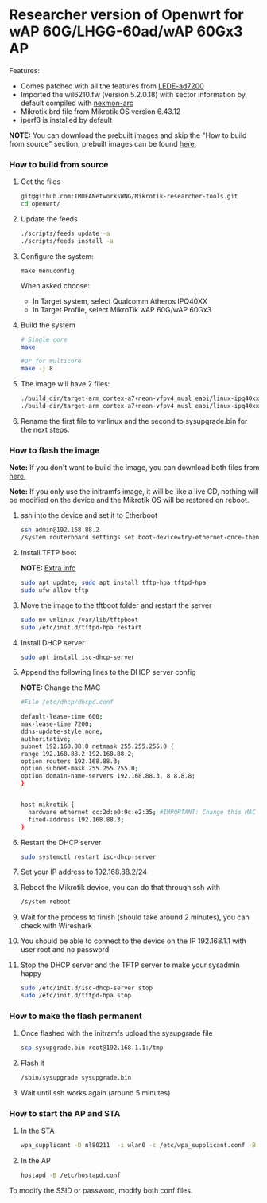 # Researcher version of Openwrt for wAP 60G/LHGG-60ad/wAP 60Gx3 AP

Features:

* Comes patched with all the features from [LEDE-ad7200](https://github.com/seemoo-lab/lede-ad7200)
* Imported the wil6210.fw (version 5.2.0.18) with sector information by default compiled with [nexmon-arc](https://github.com/seemoo-lab/nexmon-arc)
* Mikrotik brd file from Mikrotik OS version 6.43.12
* iperf3 is installed by default

**NOTE:** You can download the prebuilt images and skip the "How to build from source" section, prebuilt images can be found [here.](https://github.com/IMDEANetworksWNG/Mikrotik-researcher-tools/releases)

### How to build from source

1. Get the files
    ```bash
    git@github.com:IMDEANetworksWNG/Mikrotik-researcher-tools.git
    cd openwrt/
    ```
    
2. Update the feeds

    ```bash
    ./scripts/feeds update -a
    ./scripts/feeds install -a
    ```
3. Configure the system:
    
    ```
    make menuconfig
    ```

    When asked choose:
    * In Target system, select Qualcomm Atheros IPQ40XX
    * In Target Profile, select MikroTik wAP 60G/wAP 60Gx3

4. Build the system
    ```bash
    # Single core
    make
    
    #Or for multicore
    make -j 8
    ```

5. The image will have 2 files:

    ```bash
    ./build_dir/target-arm_cortex-a7+neon-vfpv4_musl_eabi/linux-ipq40xx/tmp/openwrt-ipq40xx-mikrotik_lhgg-60ad-initramfs-fit-uImage.elf
    ./build_dir/target-arm_cortex-a7+neon-vfpv4_musl_eabi/linux-ipq40xx/tmp/openwrt-ipq40xx-mikrotik_lhgg-60ad-squashfs-sysupgrade.bin
    ```
6. Rename the first file to vmlinux and the second to sysupgrade.bin for the next steps.

### How to flash the image

**Note:** If you don't want to build the image, you can download both files from [here.](https://github.com/IMDEANetworksWNG/Mikrotik-researcher-tools/releases/)

**Note:** If you only use the initramfs image, it will be like a live CD, nothing will be modified on the device and the Mikrotik OS will be restored on reboot.

1. ssh into the device and set it to Etherboot

    ```bash
    ssh admin@192.168.88.2
    /system routerboard settings set boot-device=try-ethernet-once-then-nand
    ```
    
2. Install TFTP boot

    **NOTE:** [Extra info](https://wiki.mikrotik.com/wiki/Manual:Netinstall)
    ```bash
    sudo apt update; sudo apt install tftp-hpa tftpd-hpa
    sudo ufw allow tftp
    ```
3. Move the image to the tftboot folder and restart the server
    ```bash
    sudo mv vmlinux /var/lib/tftpboot
    sudo /etc/init.d/tftpd-hpa restart
    ```
4. Install DHCP server
    ```bash
    sudo apt install isc-dhcp-server
    ```
5. Append the following lines to the DHCP server config 
    
    **NOTE:** Change the MAC

    ```bash
    #File /etc/dhcp/dhcpd.conf
    
    default-lease-time 600;
    max-lease-time 7200;
    ddns-update-style none;
    authoritative;
    subnet 192.168.88.0 netmask 255.255.255.0 {
    range 192.168.88.2 192.168.88.2;
    option routers 192.168.88.3;
    option subnet-mask 255.255.255.0;
    option domain-name-servers 192.168.88.3, 8.8.8.8;
    }
    
    
    host mikrotik {
      hardware ethernet cc:2d:e0:9c:e2:35; #IMPORTANT: Change this MAC by the one of your device
      fixed-address 192.168.88.3;
    }
    ```
6. Restart the DHCP server
    ```bash
    sudo systemctl restart isc-dhcp-server
    ```
7. Set your IP address to 192.168.88.2/24
8. Reboot the Mikrotik device, you can do that through ssh with
    ```bash
    /system reboot
    ```
9. Wait for the process to finish (should take around 2 minutes), you can check with Wireshark
10. You should be able to connect to the device on the IP 192.168.1.1 with user root and no password
11. Stop the DHCP server and the TFTP server to make your sysadmin happy
    ```bash
    sudo /etc/init.d/isc-dhcp-server stop
    sudo /etc/init.d/tftpd-hpa stop
    ```

### How to make the flash permanent

1. Once flashed with the initramfs upload the sysupgrade file

    ```bash
    scp sysupgrade.bin root@192.168.1.1:/tmp
    ```
2. Flash it

    ```bash
    /sbin/sysupgrade sysupgrade.bin
    ```
3. Wait until ssh works again (around 5 minutes)

### How to start the AP and STA

1. In the STA
    ```bash
    wpa_supplicant -D nl80211  -i wlan0 -c /etc/wpa_supplicant.conf -B
    ```
2. In the AP
    ```bash
    hostapd -B /etc/hostapd.conf
    ```
To modify the SSID or password, modify both conf files.

